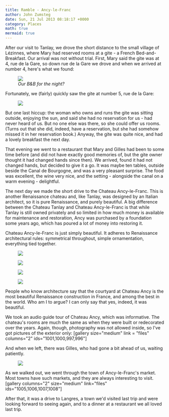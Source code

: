 ```yaml
---
title: Ramble - Ancy-le-Franc
author: John Zumsteg
date: Sun, 21 Jul 2013 08:18:17 +0000
category: Places
math: true
mermaid: true
---
```

After our visit to Tanlay, we drove the short distance to the small village of Lézinnes, where Mary had reserved rooms at a gite - a French Bed-and-Breakfast. Our arrival was not without trial. First, Mary said the gite was at 4, rue de la Gare, so down rue de la Gare we drove and when we arrived at number 4, here's what we found:
<figure>
	<img src="{{site.url}}/assets/images/2013/07/DSC03279.jpg"/>
	<figcaption><em>Our B&B for the night?</em></figcaption>
</figure>


Fortunately, we (fairly) quickly saw the gite at number 5, rue de la Gare:
<figure>
	<img src="{{site.url}}/assets/images/2013/07/DSC03278.jpg"/>
	<figcaption></figcaption>
</figure>


But one last hiccup: the woman who owns and runs the gite was sitting outside, enjoying the sun, and said she had no reservation for us - had never heard of us. But no one else was there, so she could offer us rooms. (Turns out that she did, indeed, have a reservation, but she had somehow missed it in her reservation book.) Anyway, the gite was quite nice, and had a lovely breakfast the next day.

That evening we went to a restaurant that Mary and Gilles had been to some time before (and did not have exactly good memories of, but the gite owner thought it had changed hands since then). We arrived, found it had not changed hands, but decided to give it a go. It was maybe ten tables, outside beside the Canal de Bourgogne, and was a very pleasant surprise. The food was excellent, the wine very nice, and the setting - alongside the canal on a warm evening - delightful. 

The next day we made the short drive to the Chateau Ancy-le-Franc. This is another Renaissance chateau and, like Tanlay, was designed by an Italian architect, so it is pure Renaissance, and purely beautiful. A big difference between the Chateau Tanlay and Chateau Ancy-le-Franc is that while Tanlay is still owned privately and so limited in how much money is available for maintenance and restoration, Ancy was purchased by a foundation some years ago, which has poured a lot of money into restoring it. 

Chateau Ancy-le-Franc is just simply beautiful. It adheres to Renaissance architectural rules: symmetrical throughout, simple ornamentation, everything tied together. 
<figure>
	<img src="{{site.url}}/assets/images/2013/07/DSC03304.jpg"/>
	<figcaption></figcaption>
</figure>



<figure>
	<img src="{{site.url}}/assets/images/2013/07/DSC03294.jpg"/>
	<figcaption></figcaption>
</figure>



<figure>
	<img src="{{site.url}}/assets/images/2013/07/DSC03292.jpg"/>
	<figcaption></figcaption>
</figure>



<figure>
	<img src="{{site.url}}/assets/images/2013/07/DSC03291.jpg"/>
	<figcaption></figcaption>
</figure>


People who know architecture say that the courtyard at Chateau Ancy is the most beautiful Renaissance construction in France, and among the best in the world. Who am I to argue? I can only say that yes, indeed, it was beautiful.

We took an audio guide tour of Chateau Ancy, which was informative. The chateau's rooms are much the same as when they were built or redecorated over the years. Again, though, photography was not allowed inside, so I've got pictures of the exterior only:
[gallery size="medium" link = "files" columns="2" ids="1001,1000,997,996"]

And when we left, there was Gilles, who had gone a bit ahead of us, waiting patiently.

<figure>
	<img src="{{site.url}}/assets/images/2013/07/DSC03323-576x1024.jpg"/>
	<figcaption></figcaption>
</figure>


As we walked out, we went through the town of Ancy-le-Franc's market. Most towns have such markets, and they are always interesting to visit.[gallery columns="2" size="medium" link="files" ids="1005,1006,1007,1008"]

After that, it was a drive to Langres, a town we'd visited last trip and were looking forward to seeing again, and to a dinner at a restaurant we all loved last trip.
